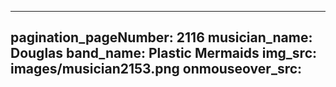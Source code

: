 ------
pagination_pageNumber: 2116
musician_name: Douglas
band_name: Plastic Mermaids
img_src: images/musician2153.png
onmouseover_src: 
------